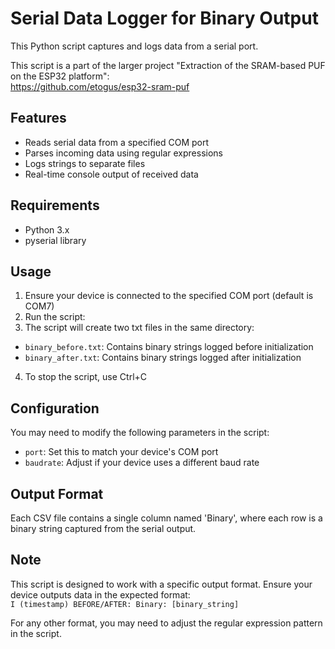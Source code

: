 # Serial Data Logger for Binary Output

This Python script captures and logs data from a serial port.<br>

This script is a part of the larger project "Extraction of the SRAM-based PUF on the ESP32 platform":<br>
https://github.com/etogus/esp32-sram-puf

## Features

- Reads serial data from a specified COM port
- Parses incoming data using regular expressions
- Logs strings to separate files
- Real-time console output of received data

## Requirements

- Python 3.x
- pyserial library

## Usage

1. Ensure your device is connected to the specified COM port (default is COM7)
2. Run the script:
3. The script will create two txt files in the same directory:
- `binary_before.txt`: Contains binary strings logged before initialization
- `binary_after.txt`: Contains binary strings logged after initialization

4. To stop the script, use Ctrl+C

## Configuration

You may need to modify the following parameters in the script:

- `port`: Set this to match your device's COM port
- `baudrate`: Adjust if your device uses a different baud rate

## Output Format

Each CSV file contains a single column named 'Binary', where each row is a binary string captured from the serial output.

## Note

This script is designed to work with a specific output format. Ensure your device outputs data in the expected format:<br>
`I (timestamp) BEFORE/AFTER: Binary: [binary_string]`

For any other format, you may need to adjust the regular expression pattern in the script.
